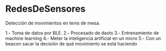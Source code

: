 # RedesDeSensores

Detección de movimientos en tenis de mesa.

  1.- Toma de datos por BLE.
  2.- Procesado de daots
  3.- Entrenamiento de machine learning
  4.- Meter la inteligencia artificial en un micro
  5.- Con un beacon sacar la decisión de qué movimiento se está haciendo


